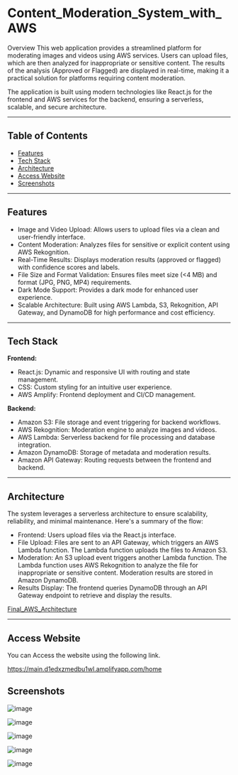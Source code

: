 # Content_Moderation_System_with_AWS

Overview
This web application provides a streamlined platform for moderating images and videos using AWS services. Users can upload files, which are then analyzed for inappropriate or sensitive content. The results of the analysis (Approved or Flagged) are displayed in real-time, making it a practical solution for platforms requiring content moderation.

The application is built using modern technologies like React.js for the frontend and AWS services for the backend, ensuring a serverless, scalable, and secure architecture.

---

## Table of Contents
- [Features](#features)
- [Tech Stack](#Tech-stack)
- [Architecture](#architecture)
- [Access Website](#Access-Website)
- [Screenshots](#screenshots)

---

## Features
- Image and Video Upload: Allows users to upload files via a clean and user-friendly interface.
- Content Moderation: Analyzes files for sensitive or explicit content using AWS Rekognition.
- Real-Time Results: Displays moderation results (approved or flagged) with confidence scores and labels.
- File Size and Format Validation: Ensures files meet size (<4 MB) and format (JPG, PNG, MP4) requirements.
- Dark Mode Support: Provides a dark mode for enhanced user experience.
- Scalable Architecture: Built using AWS Lambda, S3, Rekognition, API Gateway, and DynamoDB for high performance and cost efficiency.

---

## Tech Stack
**Frontend:**
- React.js: Dynamic and responsive UI with routing and state management.
- CSS: Custom styling for an intuitive user experience.
- AWS Amplify: Frontend deployment and CI/CD management.
  
**Backend:**
- Amazon S3: File storage and event triggering for backend workflows.
- AWS Rekognition: Moderation engine to analyze images and videos.
- AWS Lambda: Serverless backend for file processing and database integration.
- Amazon DynamoDB: Storage of metadata and moderation results.
- Amazon API Gateway: Routing requests between the frontend and backend.

---

## Architecture

The system leverages a serverless architecture to ensure scalability, reliability, and minimal maintenance. Here's a summary of the flow:

- Frontend: Users upload files via the React.js interface.
- File Upload:
Files are sent to an API Gateway, which triggers an AWS Lambda function.
The Lambda function uploads the files to Amazon S3.
- Moderation:
An S3 upload event triggers another Lambda function.
The Lambda function uses AWS Rekognition to analyze the file for inappropriate or sensitive content.
Moderation results are stored in Amazon DynamoDB.
- Results Display:
The frontend queries DynamoDB through an API Gateway endpoint to retrieve and display the results.



[Final_AWS_Architecture](https://github.com/user-attachments/assets/c5625692-8586-4a5f-a2ca-5f98fe5c0826)





---

## Access Website

You can Access the website using the following link.

https://main.d1edxzmedbu1wl.amplifyapp.com/home

## Screenshots
![image](https://github.com/user-attachments/assets/7b4cad2b-c556-4216-9ae1-a2232722ab5a)

![image](https://github.com/user-attachments/assets/a114e05e-2235-4c90-abd8-a96f093e2ddb)

![image](https://github.com/user-attachments/assets/7ebe9693-4a88-447a-ac6f-17e42415dce5)

![image](https://github.com/user-attachments/assets/c8befbb4-6756-4165-ae6f-b1875047ebf2)

![image](https://github.com/user-attachments/assets/30b232ea-2342-4ac4-8e0c-639cbb36c102)






